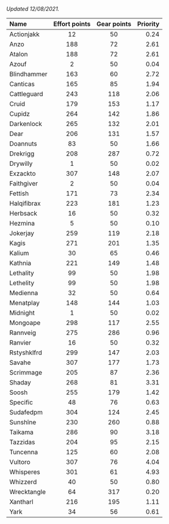 
_Updated 12/08/2021._

| Name | Effort points | Gear points | Priority |
|:-----|:-------------:|:-----------:|---------:|
|Actionjakk|12|50|0.24|
|Anzo|188|72|2.61|
|Atalon|188|72|2.61|
|Azouf|2|50|0.04|
|Blindhammer|163|60|2.72|
|Canticas|165|85|1.94|
|Cattleguard|243|118|2.06|
|Cruid|179|153|1.17|
|Cupidz|264|142|1.86|
|Darkenlock|265|132|2.01|
|Dear|206|131|1.57|
|Doannuts|83|50|1.66|
|Drekrigg|208|287|0.72|
|Drywilly|1|50|0.02|
|Exzackto|307|148|2.07|
|Faithgiver|2|50|0.04|
|Fettish|171|73|2.34|
|Halqifibrax|223|181|1.23|
|Herbsack|16|50|0.32|
|Hezmina|5|50|0.10|
|Jokerjay|259|119|2.18|
|Kagis|271|201|1.35|
|Kalium|30|65|0.46|
|Kathnia|221|149|1.48|
|Lethality|99|50|1.98|
|Lethelity|99|50|1.98|
|Medienna|32|50|0.64|
|Menatplay|148|144|1.03|
|Midnìght|1|50|0.02|
|Mongoape|298|117|2.55|
|Rannveig|275|286|0.96|
|Ranvier|16|50|0.32|
|Rstyshklfrd|299|147|2.03|
|Savahe|307|177|1.73|
|Scrimmage|205|87|2.36|
|Shaday|268|81|3.31|
|Soosh|255|179|1.42|
|Specific|48|76|0.63|
|Sudafedpm|304|124|2.45|
|Sunshîne|230|260|0.88|
|Taikama|286|90|3.18|
|Tazzidas|204|95|2.15|
|Tuncenna|125|60|2.08|
|Vultoro|307|76|4.04|
|Whisperes|301|61|4.93|
|Whizzerd|40|50|0.80|
|Wrecktangle|64|317|0.20|
|Xantharl|216|195|1.11|
|Yark|34|56|0.61|